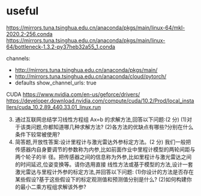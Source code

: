 # useful
https://mirrors.tuna.tsinghua.edu.cn/anaconda/pkgs/main/linux-64/mkl-2020.2-256.conda
https://mirrors.tuna.tsinghua.edu.cn/anaconda/pkgs/main/linux-64/bottleneck-1.3.2-py37heb32a55_1.conda

channels:
  - http://mirrors.tuna.tsinghua.edu.cn/anaconda/pkgs/main/
  - http://mirrors.tuna.tsinghua.edu.cn/anaconda/cloud/pytorch/
  - defaults
show_channel_urls: true

CUDA
https://www.nvidia.com/en-us/geforce/drivers/
https://developer.download.nvidia.com/compute/cuda/10.2/Prod/local_installers/cuda_10.2.89_440.33.01_linux.run

3. 通过互联网总结学习线性方程组 Ax=b 的求解方法,回答以下问题:(2 分)
(1)对于该类问题,你都知道哪几种求解方法?
(2)各方法的优缺点有哪些?分别在什么条件下较常被使用?
4. 简答题,开放性答案:设计里程计与激光雷达外参标定方法。(2 分)
我们一般把传感器内自身要调节的参数称为内参,比如前面作业中里程计模型的两轮间距与两个轮子的半
径。把传感器之间的信息称为外参,比如里程计与激光雷达之间的时间延迟,位姿变换等。请你选用直接
线性方法或基于模型的方法,设计一套激光雷达与里程计外参的标定方法,并回答以下问题:
(1)你设计的方法是否存在某些假设?基于这些假设下的标定观测值和预测值分别是什么?
(2)如何构建你的最小二乘方程组求解该外参?
